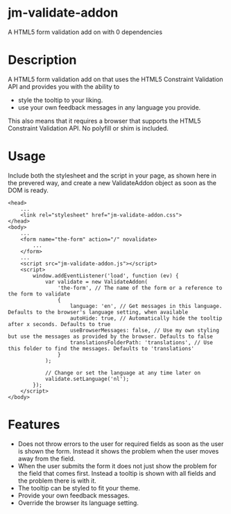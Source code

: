 # jm-validate-addon
A HTML5 form validation add on with 0 dependencies

# Description
A HTML5 form validation add on that uses the HTML5 Constraint Validation API and provides you with the ability to
 * style the tooltip to your liking.
 * use your own feedback messages in any language you provide.

This also means that it requires a browser that supports the HTML5 Constraint Validation API. No polyfill or shim is included.

# Usage
Include both the stylesheet and the script in your page, as shown here in the prevered way, and create a new ValidateAddon object as soon as the DOM is ready.
```
<head>
	...
	<link rel="stylesheet" href="jm-validate-addon.css">
</head>
<body>
	...
    <form name="the-form" action="/" novalidate>
    	...
    </form>
    ...
    <script src="jm-validate-addon.js"></script>
    <script>
    	window.addEventListener('load', function (ev) {
        	var validate = new ValidateAddon(
            	'the-form', // The name of the form or a reference to the form to validate
            	{
            		language: 'en', // Get messages in this language. Defaults to the browser's language setting, when available
                	autoHide: true, // Automatically hide the tooltip after x seconds. Defaults to true
                	useBrowserMessages: false, // Use my own styling but use the messages as provided by the browser. Defaults to false
                	translationsFolderPath: 'translations', // Use this folder to find the messages. Defaults to 'translations'
            	}
        	);

            // Change or set the language at any time later on
            validate.setLanguage('nl');
        });
	</script>
</body>
```

# Features
* Does not throw errors to the user for required fields as soon as the user is shown the form. Instead it shows the problem when the user moves away from the field.
* When the user submits the form it does not just show the problem for the field that comes first. Instead a tooltip is shown with all fields and the problem there is with it.
* The tooltip can be styled to fit your theme.
* Provide your own feedback messages.
* Override the browser its language setting.
